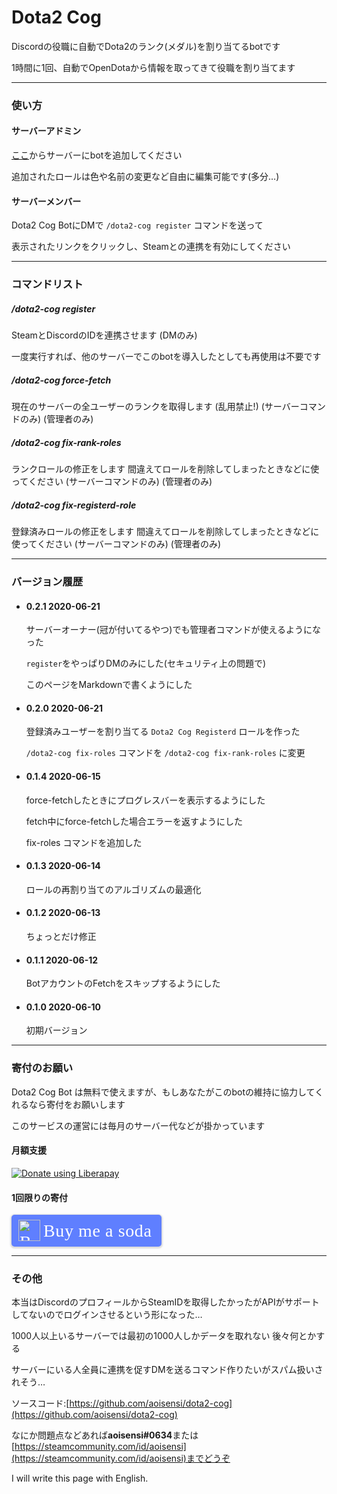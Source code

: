 Dota2 Cog
=========

Discordの役職に自動でDota2のランク(メダル)を割り当てるbotです

1時間に1回、自動でOpenDotaから情報を取ってきて役職を割り当てます

* * *

### 使い方

#### サーバーアドミン

[ここ](/add-bot)からサーバーにbotを追加してください

追加されたロールは色や名前の変更など自由に編集可能です(多分…)

#### サーバーメンバー

Dota2 Cog BotにDMで `/dota2-cog register` コマンドを送って

表示されたリンクをクリックし、Steamとの連携を有効にしてください

* * *

### コマンドリスト

##### /dota2-cog register

SteamとDiscordのIDを連携させます (DMのみ)

一度実行すれば、他のサーバーでこのbotを導入したとしても再使用は不要です

##### /dota2-cog force-fetch

現在のサーバーの全ユーザーのランクを取得します (乱用禁止!) (サーバーコマンドのみ) (管理者のみ)

##### /dota2-cog fix-rank-roles

ランクロールの修正をします 間違えてロールを削除してしまったときなどに使ってください (サーバーコマンドのみ) (管理者のみ)

##### /dota2-cog fix-registerd-role

登録済みロールの修正をします 間違えてロールを削除してしまったときなどに使ってください (サーバーコマンドのみ) (管理者のみ)

* * *

### バージョン履歴

*   #### 0.2.1 2020-06-21

    サーバーオーナー(冠が付いてるやつ)でも管理者コマンドが使えるようになった

    `register`をやっぱりDMのみにした(セキュリティ上の問題で)

    このページをMarkdownで書くようにした

*   #### 0.2.0 2020-06-21
    
    登録済みユーザーを割り当てる `Dota2 Cog Registerd` ロールを作った
    
    `/dota2-cog fix-roles` コマンドを `/dota2-cog fix-rank-roles` に変更
    
*   #### 0.1.4 2020-06-15
    
    force-fetchしたときにプログレスバーを表示するようにした
    
    fetch中にforce-fetchした場合エラーを返すようにした
    
    fix-roles コマンドを追加した
    
*   #### 0.1.3 2020-06-14
    
    ロールの再割り当てのアルゴリズムの最適化
    
*   #### 0.1.2 2020-06-13
    
    ちょっとだけ修正
    
*   #### 0.1.1 2020-06-12
    
    BotアカウントのFetchをスキップするようにした
    
*   #### 0.1.0 2020-06-10
    
    初期バージョン

* * *

### 寄付のお願い

Dota2 Cog Bot は無料で使えますが、もしあなたがこのbotの維持に協力してくれるなら寄付をお願いします

このサービスの運営には毎月のサーバー代などが掛かっています

#### 月額支援

[![Donate using Liberapay](https://liberapay.com/assets/widgets/donate.svg)](https://liberapay.com/aoisensi/donate)

#### 1回限りの寄付

<style>.bmc-button img{height: 34px !important;width: 35px !important;margin-bottom: 1px !important;box-shadow: none !important;border: none !important;vertical-align: middle !important;}.bmc-button{padding: 7px 15px 7px 10px !important;line-height: 35px !important;height:51px !important;text-decoration: none !important;display:inline-flex !important;color:#ffffff !important;background-color:#5F7FFF !important;border-radius: 5px !important;border: 1px solid transparent !important;padding: 7px 15px 7px 10px !important;font-size: 28px !important;letter-spacing:0.6px !important;box-shadow: 0px 1px 2px rgba(190, 190, 190, 0.5) !important;-webkit-box-shadow: 0px 1px 2px 2px rgba(190, 190, 190, 0.5) !important;margin: 0 auto !important;font-family:'Cookie', cursive !important;-webkit-box-sizing: border-box !important;box-sizing: border-box !important;}.bmc-button:hover, .bmc-button:active, .bmc-button:focus {-webkit-box-shadow: 0px 1px 2px 2px rgba(190, 190, 190, 0.5) !important;text-decoration: none !important;box-shadow: 0px 1px 2px 2px rgba(190, 190, 190, 0.5) !important;opacity: 0.85 !important;color:#ffffff !important;}</style><link href="https://fonts.googleapis.com/css?family=Cookie" rel="stylesheet"><a class="bmc-button" target="_blank" href="https://www.buymeacoffee.com/aoisensi"><img src="https://cdn.buymeacoffee.com/buttons/bmc-new-btn-logo.svg" alt="Buy me a soda"><span style="margin-left:5px;font-size:28px !important;">Buy me a soda</span></a>

* * *

### その他

本当はDiscordのプロフィールからSteamIDを取得したかったがAPIがサポートしてないのでログインさせるという形になった…

1000人以上いるサーバーでは最初の1000人しかデータを取れない 後々何とかする

サーバーにいる人全員に連携を促すDMを送るコマンド作りたいがスパム扱いされそう…

ソースコード:[https://github.com/aoisensi/dota2-cog](https://github.com/aoisensi/dota2-cog)

なにか問題点などあれば**aoisensi#0634**または[https://steamcommunity.com/id/aoisensi](https://steamcommunity.com/id/aoisensi)までどうぞ

I will write this page with English.
